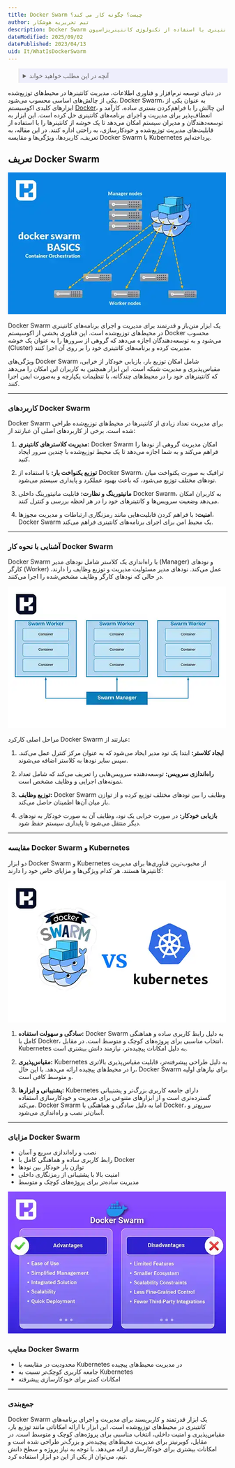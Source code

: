 ```yaml
---
title: Docker Swarm چیست؟ چگونه کار می کند؟
author: تیم تحریریه هوشکار
description: Docker Swarm یک ابزار برای مدیریت و اجرای برنامه‌های کانتینری با استفاده از تکنولوژی کانتینریزاسیون Docker است.
dateModified: 2025/09/02
datePublished: 2023/04/13
uid: It/WhatIsDockerSwarm
---
```

<blockquote style="background-color:#eeeefc; padding:0.5rem">
<details>
  <summary>آنچه در این مطلب خواهید خواند</summary>
  <ul>
    <li>تعریف Docker Swarm</li>
    <li>کاربردهای Docker Swarm</li>
    <li>آشنایی با نحوه کار Docker Swarm</li>
    <li>مقایسه Docker Swarm و Kubernetes</li>
    <li>مزایای Docker Swarm</li>
    <li>معایب Docker Swarm</li>
  </ul>
</details>
</blockquote>

در دنیای توسعه نرم‌افزار و فناوری اطلاعات، مدیریت کانتینرها در محیط‌های توزیع‌شده یکی از چالش‌های اساسی محسوب می‌شود. Docker Swarm، به عنوان یکی از ابزارهای کلیدی اکوسیستم <a href="https://www.hooshkar.com/Wiki/InformationTechnology/WhatIsDocker" target="_blank">Docker</a>، این چالش را با فراهم‌کردن بستری ساده، کارآمد و انعطاف‌پذیر برای مدیریت و اجرای برنامه‌های کانتینری حل کرده است. این ابزار به توسعه‌دهندگان و مدیران سیستم امکان می‌دهد تا یک خوشه از کانتینرها را با استفاده از قابلیت‌های مدیریت توزیع‌شده و خودکارسازی، به راحتی اداره کنند. در این مقاله، به تعریف، کاربردها، ویژگی‌ها و مقایسه Docker Swarm با Kubernetes پرداخته‌ایم.

## تعریف Docker Swarm

![تعریف Docker Swarm](./Images/WhatIsDockerSwarm.webp)

Docker Swarm یک ابزار متن‌باز و قدرتمند برای مدیریت و اجرای برنامه‌های کانتینری در محیط‌های توزیع‌شده است. این فناوری بخشی از اکوسیستم Docker محسوب می‌شود و به توسعه‌دهندگان اجازه می‌دهد که گروهی از سرورها را به عنوان یک خوشه (Cluster) مدیریت کرده و برنامه‌های کانتینری خود را بر روی آن اجرا کنند.

ویژگی‌های Docker Swarm شامل امکان توزیع بار، بازیابی خودکار از خرابی، مقیاس‌پذیری و مدیریت شبکه است. این ابزار همچنین به کاربران این امکان را می‌دهد که کانتینرهای خود را در محیط‌های چندگانه، با تنظیمات یکپارچه و به‌صورت ایمن اجرا کنند.

---

### کاربردهای Docker Swarm

Docker Swarm برای مدیریت تعداد زیادی از کانتینرها در محیط‌های توزیع‌شده طراحی شده است. برخی از کاربردهای اصلی آن عبارتند از:

1. **مدیریت کلاسترهای کانتینری:**
   Docker Swarm امکان مدیریت گروهی از نودها را فراهم می‌کند و به شما اجازه می‌دهد تا یک محیط توزیع‌شده با چندین سرور ایجاد کنید.

2. **توزیع یکنواخت بار:**
   با استفاده از Docker Swarm، ترافیک به صورت یکنواخت میان نودهای مختلف توزیع می‌شود، که باعث بهبود عملکرد و پایداری سیستم می‌شود.

3. **مانیتورینگ و نظارت:**
   قابلیت مانیتورینگ داخلی Docker Swarm، به کاربران امکان می‌دهد وضعیت سرویس‌ها و کانتینرهای خود را در هر لحظه بررسی و کنترل کنند.

4. **امنیت:**
   با فراهم کردن قابلیت‌هایی مانند رمزنگاری ارتباطات و مدیریت مجوزها، Docker Swarm یک محیط امن برای اجرای برنامه‌های کانتینری فراهم می‌کند.

---

### آشنایی با نحوه کار Docker Swarm

Docker Swarm با راه‌اندازی یک کلاستر شامل نودهای مدیر (Manager) و نودهای کارگر (Worker) عمل می‌کند. نودهای مدیر مسئولیت مدیریت و توزیع وظایف را دارند، در حالی که نودهای کارگر وظایف مشخص‌شده را اجرا می‌کنند. 

![آشنایی با نحوه کار Docker Swarm](./Images/HowDoesDockerSwarmWork.webp)

مراحل اصلی کارکرد Docker Swarm عبارتند از:

1. **ایجاد کلاستر:**
   ابتدا یک نود مدیر ایجاد می‌شود که به عنوان مرکز کنترل عمل می‌کند. سپس سایر نودها به کلاستر اضافه می‌شوند.

2. **راه‌اندازی سرویس:**
   توسعه‌دهنده سرویس‌هایی را تعریف می‌کند که شامل تعداد نمونه‌های اجرایی و وظایف مشخص است.

3. **توزیع وظایف:**
   Docker Swarm وظایف را بین نودهای مختلف توزیع کرده و از توازن بار میان آن‌ها اطمینان حاصل می‌کند.

4. **بازیابی خودکار:**
   در صورت خرابی یک نود، وظایف آن به صورت خودکار به نودهای دیگر منتقل می‌شود تا پایداری سیستم حفظ شود.

---

### مقایسه Docker Swarm و Kubernetes

دو ابزار Docker Swarm و Kubernetes از محبوب‌ترین فناوری‌ها برای مدیریت کانتینرها هستند. هر کدام ویژگی‌ها و مزایای خاص خود را دارند:

![مقایسه Docker Swarm و Kubernetes](./Images/DockerSwarmVsKubernetes.webp)

1. **سادگی و سهولت استفاده:**
   Docker Swarm به دلیل رابط کاربری ساده و هماهنگی کامل با Docker، انتخاب مناسبی برای پروژه‌های کوچک و متوسط است. در مقابل، Kubernetes به دلیل امکانات پیچیده‌تر، نیازمند دانش بیشتری است.

2. **مقیاس‌پذیری:**
   Kubernetes به دلیل طراحی پیشرفته‌تر، قابلیت مقیاس‌پذیری بالاتری را در محیط‌های پیچیده ارائه می‌دهد. با این حال، Docker Swarm برای نیازهای اولیه و متوسط کافی است.

3. **پشتیبانی و ابزارها:**
   Kubernetes دارای جامعه کاربری بزرگ‌تر و پشتیبانی گسترده‌تری است و از ابزارهای متنوعی برای مدیریت و خودکارسازی استفاده می‌کند. Docker Swarm اما به دلیل سادگی و هماهنگی با Docker، سریع‌تر و آسان‌تر نصب و راه‌اندازی می‌شود.

---

### مزایای Docker Swarm

- نصب و راه‌اندازی سریع و آسان
- رابط کاربری ساده و هماهنگی کامل با Docker
- توازن بار خودکار بین نودها
- امنیت بالا با پشتیبانی از رمزنگاری داخلی
- مدیریت ساده‌تر برای پروژه‌های کوچک و متوسط

![مزایا و معایب Docker Swarm](./Images/AdvantagesAndDisadvantagesOfDockerSwarm.webp)

### معایب Docker Swarm

- محدودیت در مقایسه با Kubernetes در مدیریت محیط‌های پیچیده
- جامعه کاربری کوچک‌تر نسبت به Kubernetes
- امکانات کمتر برای خودکارسازی پیشرفته

---

### جمع‌بندی

Docker Swarm یک ابزار قدرتمند و کاربرپسند برای مدیریت و اجرای برنامه‌های کانتینری در محیط‌های توزیع‌شده است. این ابزار با ارائه امکاناتی مانند توزیع بار، مقیاس‌پذیری و امنیت داخلی، انتخاب مناسبی برای پروژه‌های کوچک و  متوسط است. در مقابل، کوبرنیتز برای مدیریت محیط‌های پیچیده‌تر و بزرگ‌تر طراحی شده است و امکانات بیشتری برای خودکارسازی ارائه می‌دهد. با توجه به نیاز پروژه و سطح دانش تیم، می‌توان از یکی از این دو ابزار استفاده کرد.